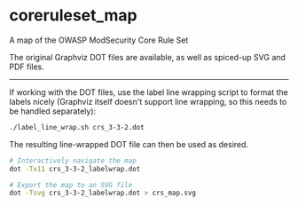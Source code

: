# coreruleset_map
A map of the OWASP ModSecurity Core Rule Set

The original Graphviz DOT files are available, as well as spiced-up SVG and PDF files.

---

If working with the DOT files, use the label line wrapping script to format the labels nicely (Graphviz itself doesn't support line wrapping, so this needs to be handled separately):

```bash
./label_line_wrap.sh crs_3-3-2.dot
```

The resulting line-wrapped DOT file can then be used as desired.

```bash
# Interactively navigate the map
dot -Tx11 crs_3-3-2_labelwrap.dot

# Export the map to an SVG file
dot -Tsvg crs_3-3-2_labelwrap.dot > crs_map.svg
```
